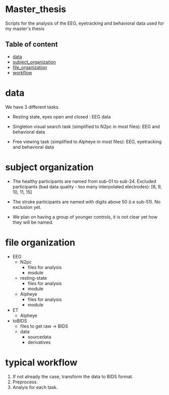 # Master_thesis
Scripts for the analysis of the EEG, eyetracking and behavioral data used for my master's thesis

## Table of content 

- [data](#data)
- [subject_organization](#subject-organization)
- [file_organization](#file-organization)
- [workflow](#typical-workflow)

# data

We have 3 different tasks.

-  Resting state, eyes open and closed : EEG data

- Singleton visual search task (simplified to N2pc in most files): EEG and behavioral data

- Free viewing task (simplified to Alpheye in most files): EEG, eyetracking and behavioral data

# subject organization

- The healthy participants are named from sub-01 to sub-24. Excluded participants (bad data quality - too many interpolated electrodes): [8, 9, 10, 11, 15]

- The stroke participants are named with digits above 50 (i.e sub-51). No exclusion yet. 

- We plan on having a group of younger controls, it is not clear yet how they will be named. 

# file organization 

- EEG 
    - N2pc
        - files for analysis
        - module
    - resting-state
        - files for analysis
        - module
    - Alpheye
        - files for analysis
        - module
- ET
    - Alpheye
- toBIDS
    - files to get raw -> BIDS
    - data
        - sourcedata
        - derivatives

# typical workflow

1. If not already the case, transform the data to BIDS format. 
2. Preprocess.
3. Analyis for each task.

